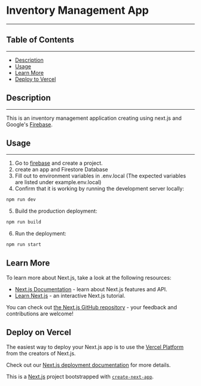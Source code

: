 # Inventory Management App

---

## Table of Contents

---

- [Description](#description)
- [Usage](#usage)
- [Learn More](#learn-more)
- [Deploy to Vercel](#deploy-on-vercel)

## Description

---
This is an inventory management application creating using next.js and Google's [Firebase](https://firebase.google.com/).

<!--![Image]([!!TODO!!])-->

## Usage

---

1. Go to [firebase](https://firebase.google.com/) and create a project.
2. create an app and Firestore Database
3. Fill out to environment variables in .env.local (The expected variables are listed under example.env.local)
4. Confirm that it is working by running the development server locally:

  ```bash
  npm run dev
  ```

5. Build the production deployment:

```bash
npm run build
```

6. Run the deployment:

```bash
npm run start
```

## Learn More

To learn more about Next.js, take a look at the following resources:

- [Next.js Documentation](https://nextjs.org/docs) - learn about Next.js features and API.
- [Learn Next.js](https://nextjs.org/learn) - an interactive Next.js tutorial.

You can check out [the Next.js GitHub repository](https://github.com/vercel/next.js/) - your feedback and contributions are welcome!

## Deploy on Vercel

The easiest way to deploy your Next.js app is to use the [Vercel Platform](https://vercel.com/new?utm_medium=default-template&filter=next.js&utm_source=create-next-app&utm_campaign=create-next-app-readme) from the creators of Next.js.

Check out our [Next.js deployment documentation](https://nextjs.org/docs/deployment) for more details.

This is a [Next.js](https://nextjs.org/) project bootstrapped with [`create-next-app`](https://github.com/vercel/next.js/tree/canary/packages/create-next-app).
